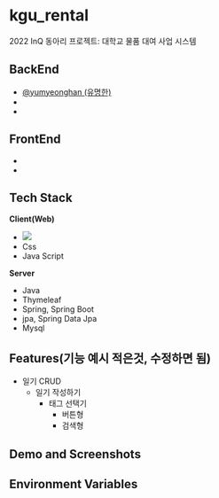 # kgu_rental
2022 InQ 동아리 프로젝트: 대학교 물품 대여 사업 시스템 

## BackEnd
- [@yumyeonghan (유명한)](https://github.com/yumyeonghan)
-
- 
## FrontEnd
-
-

## Tech Stack

**Client(Web)**
  - <img src="https://img.shields.io/badge/Html-E34F26?style=flat-square&logo=HTML5&logoColor=white"/>
  - Css  
  - Java Script

**Server**
  - Java
  - Thymeleaf
  - Spring, Spring Boot
  - jpa, Spring Data Jpa
  - Mysql

## Features(기능 예시 적은것, 수정하면 됨)
- 일기 CRUD
  - 일기 작성하기
    - 태그 선택기
      - 버튼형
      - 검색형

## Demo and Screenshots

## Environment Variables

